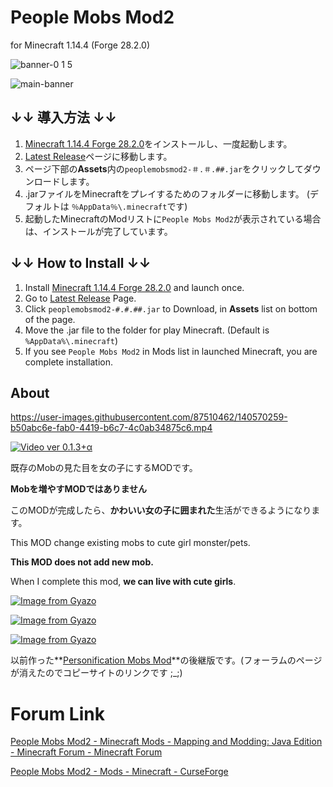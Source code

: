 # People Mobs Mod2

for Minecraft 1.14.4 (Forge 28.2.0)

![banner-0 1 5](https://user-images.githubusercontent.com/87510462/144677548-14ca9124-71d6-4006-b8cb-0dfeef30bbac.png)

![main-banner](https://user-images.githubusercontent.com/87510462/140615380-bfba3cff-98b1-4d00-affc-90c9b183d081.png)


## ↓↓ 導入方法 ↓↓

1. [Minecraft 1.14.4 Forge 28.2.0](https://files.minecraftforge.net/net/minecraftforge/forge/index_1.14.4.html)をインストールし、一度起動します。
1. [Latest Release](https://github.com/dododoshirouto/PeopleMobsMod2/releases/latest)ページに移動します。
2. ページ下部の**Assets**内の`peoplemobsmod2-＃.＃.##.jar`をクリックしてダウンロードします。
3. .jarファイルをMinecraftをプレイするためのフォルダーに移動します。 (デフォルトは `％AppData％\.minecraft`です)
4. 起動したMinecraftのModリストに`People Mobs Mod2`が表示されている場合は、インストールが完了しています。

## ↓↓ How to Install ↓↓

1. Install [Minecraft 1.14.4 Forge 28.2.0](https://files.minecraftforge.net/net/minecraftforge/forge/index_1.14.4.html) and launch once.
1. Go to [Latest Release](https://github.com/dododoshirouto/PeopleMobsMod2/releases/latest) Page.
2. Click `peoplemobsmod2-#.#.##.jar` to Download, in **Assets** list on bottom of the page.
3. Move the .jar file to the folder for play Minecraft. (Default is `%AppData%\.minecraft`)
4. If you see `People Mobs Mod2` in Mods list in launched Minecraft, you are complete installation.

## About

https://user-images.githubusercontent.com/87510462/140570259-b50abc6e-fab0-4419-b6c7-4c0ab34875c6.mp4

[![Video ver 0.1.3+α](https://img.youtube.com/vi/FYLCwDNG7ho/0.jpg)](https://www.youtube.com/watch?v=FYLCwDNG7ho)

既存のMobの見た目を女の子にするMODです。

**Mobを増やすMODではありません**

このMODが完成したら、**かわいい女の子に囲まれた**生活ができるようになります。

This MOD change existing mobs to cute girl monster/pets.

**This MOD does not add new mob.**

When I complete this mod, **we can live with cute girls**.

[![Image from Gyazo](https://i.gyazo.com/4c6c8a3d9096007ec7e997deb67df5c8.png)](https://gyazo.com/4c6c8a3d9096007ec7e997deb67df5c8)

[![Image from Gyazo](https://i.gyazo.com/cf4bc62c4a8296eef626583ab20f5483.png)](https://gyazo.com/cf4bc62c4a8296eef626583ab20f5483)

[![Image from Gyazo](https://i.gyazo.com/91e835f1813aa62570048a32f6f00df0.png)](https://gyazo.com/91e835f1813aa62570048a32f6f00df0)

以前作った**[Personification Mobs Mod](http://www.9minecraft.net/people-mobs-mod/)**の後継版です。(フォーラムのページが消えたのでコピーサイトのリンクです ;_;)

# Forum Link

[People Mobs Mod2 - Minecraft Mods - Mapping and Modding: Java Edition - Minecraft Forum - Minecraft Forum](https://www.minecraftforum.net/forums/mapping-and-modding-java-edition/minecraft-mods/3126640-people-mobs-mod2)

[People Mobs Mod2 - Mods - Minecraft - CurseForge](https://www.curseforge.com/minecraft/mc-mods/people-mobs-mod2/)
